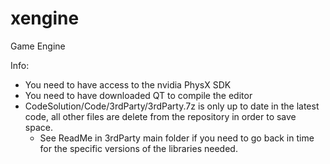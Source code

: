 # xengine
Game Engine

Info:

- You need to have access to the nvidia PhysX SDK
- You need to have downloaded QT to compile the editor
- CodeSolution/Code/3rdParty/3rdParty.7z is only up to date in the latest code, all other files are delete from the repository in order to save space.
	- See ReadMe in 3rdParty main folder if you need to go back in time for the specific versions of the libraries needed.
